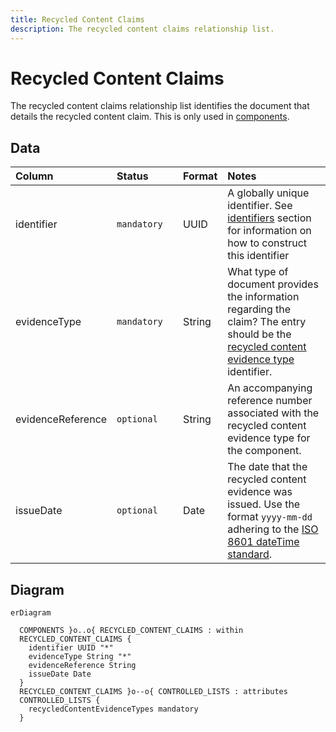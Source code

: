 ```yaml
---
title: Recycled Content Claims
description: The recycled content claims relationship list.
---
```


# Recycled Content Claims

The recycled content claims relationship list identifies the document that details the recycled content claim. This is only used in [components](../schema/components.md).

## Data
|Column|<div style="width:90px">Status</div>|Format|Notes|
|:-|:-|:-|:-|
|identifier|`mandatory`|UUID|A globally unique identifier. See [identifiers](../identifiers/index.md) section for information on how to construct this identifier|
|evidenceType|`mandatory`|String|What type of document provides the information regarding the claim? The entry should be the [recycled content evidence type](../controlled-lists/recycled-content-evidence-types.md) identifier.|
|evidenceReference|`optional`|String|An accompanying reference number associated with the recycled content evidence type for the component.|
|issueDate|`optional`|Date|The date that the recycled content evidence was issued. Use the format `yyyy-mm-dd` adhering to the [ISO 8601 dateTime standard](https://www.iso.org/iso-8601-date-and-time-format.html).|

## Diagram

``` mermaid
erDiagram

  COMPONENTS }o..o{ RECYCLED_CONTENT_CLAIMS : within
  RECYCLED_CONTENT_CLAIMS {
    identifier UUID "*"
    evidenceType String "*"
    evidenceReference String
    issueDate Date
  }
  RECYCLED_CONTENT_CLAIMS }o--o{ CONTROLLED_LISTS : attributes
  CONTROLLED_LISTS {
    recycledContentEvidenceTypes mandatory
  }
```